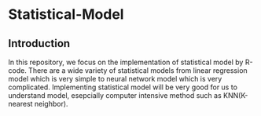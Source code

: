 # Statistical-Model

## Introduction
In this repository, we focus on the implementation of statistical model by R-code.
There are a wide variety of statistical models from linear regression model which is very simple to neural network model which is very complicated.
Implementing statistical model will be very good for us to understand model, esepcially computer intensive method such as KNN(K-nearest neighbor).
